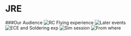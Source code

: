 # JRE
###Our Audience
![RC Flying experience](Workshops/FPV-Drone-Racing-101/JRE/images.png)
![Later events](Workshops/FPV-Drone-Racing-101/JRE/images(1).png)
![ECE and Soldering exp](Workshops/FPV-Drone-Racing-101/JRE/images(2).png)
![Sim session](Workshops/FPV-Drone-Racing-101/JRE/images(3).png)
![From where](Workshops/FPV-Drone-Racing-101/JRE/images(4).png)
